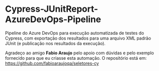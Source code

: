 # Cypress-JUnitReport-AzureDevOps-Pipeline
Pipeline do Azure DevOps para execução automatizada de testes do Cypress, com exportação dos resultados para uma arquivo XML padrão JUnit (e publicação nos resultados da execução).

Agradeço ao amigo **Fabio Araujo** pelo apoio com dúvidas e pelo exemplo fornecido para que eu criasse esta automação. O repositório está em: https://github.com/fabioaraujoqa/seletores-cy

